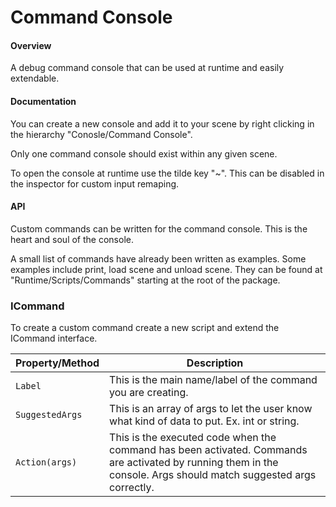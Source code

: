 # **Command Console**

#### **Overview**
A debug command console that can be used at runtime and easily extendable.

#### **Documentation**
You can create a new console and add it to your scene by right clicking in the hierarchy "Conosle/Command Console".

Only one command console should exist within any given scene.

To open the console at runtime use the tilde key "~". This can be disabled in the inspector for custom input remaping.

#### **API**
Custom commands can be written for the command console. This is the heart and soul of the console.

A small list of commands have already been written as examples. Some examples include print, load scene and unload scene. They can be found at "Runtime/Scripts/Commands" starting at the root of the package.

 ### **ICommand**
 To create a custom command create a new script and extend the ICommand interface.

|Property/Method|Description|
|---|---|
|`Label`| This is the main name/label of the command you are creating.|
|`SuggestedArgs`| This is an array of args to let the user know what kind of data to put. Ex. int or string.|
|`Action(args)`| This is the executed code when the command has been activated. Commands are activated by running them in the console. Args should match suggested args correctly.|